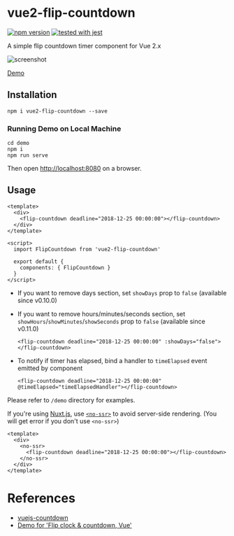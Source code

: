 # vue2-flip-countdown

[![npm version](https://badge.fury.io/js/vue2-flip-countdown.svg)](https://badge.fury.io/js/vue2-flip-countdown) [![tested with jest](https://img.shields.io/badge/tested_with-jest-99424f.svg)](https://github.com/facebook/jest)

A simple flip countdown timer component for Vue 2.x

![screenshot](https://github.com/philipjkim/vue2-flip-countdown/blob/master/screenshot.png?raw=true)

[Demo](https://philipjkim.github.io/vue2-flip-countdown/index.html)

## Installation

```
npm i vue2-flip-countdown --save
```

### Running Demo on Local Machine

```
cd demo
npm i
npm run serve
```

Then open <http://localhost:8080> on a browser.

## Usage

```vue
<template>
  <div>
    <flip-countdown deadline="2018-12-25 00:00:00"></flip-countdown>
  </div>
</template>

<script>
  import FlipCountdown from 'vue2-flip-countdown'

  export default {
    components: { FlipCountdown }
  }
</script>
```

- If you want to remove days section, set `showDays` prop to `false` (available since v0.10.0)
- If you want to remove hours/minutes/seconds section, set `showHours`/`showMinutes`/`showSeconds` prop to `false` (available since v0.11.0)

    ```vue
    <flip-countdown deadline="2018-12-25 00:00:00" :showDays="false"></flip-countdown>
    ```

- To notify if timer has elapsed, bind a handler to `timeElapsed` event emitted by component

    ```vue
    <flip-countdown deadline="2018-12-25 00:00:00" @timeElapsed="timeElapsedHandler"></flip-countdown>
    ```

Please refer to `/demo` directory for examples.

If you're using [Nuxt.js](https://nuxtjs.org/), use [`<no-ssr>`](https://nuxtjs.org/api/components-no-ssr#the-lt-no-ssr-gt-component) to avoid server-side rendering. (You will get error if you don't use `<no-ssr>`)

```vue
<template>
  <div>
    <no-ssr>
      <flip-countdown deadline="2018-12-25 00:00:00"></flip-countdown>
    </no-ssr>
  </div>
</template>
```

# References

- [vuejs-countdown](https://github.com/getanwar/vuejs-countdown)
- [Demo for 'Flip clock & countdown, Vue'](https://codepen.io/shshaw/pen/BzObXp)
